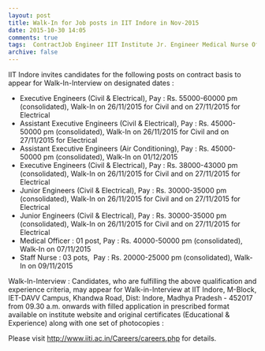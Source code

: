 ```yaml
---
layout: post
title: Walk-In for Job posts in IIT Indore in Nov-2015   
date: 2015-10-30 14:05
comments: true
tags:  ContractJob Engineer IIT Institute Jr. Engineer Medical Nurse Officer Walk-In 
archive: false
---
```

IIT Indore invites candidates for the following posts on contract basis to appear for Walk-In-Interview on designated dates : 

- Executive Engineers (Civil & Electrical), Pay : Rs. 55000-60000 pm (consolidated), Walk-In on 26/11/2015 for Civil and on 27/11/2015 for Electrical
- Assistant Executive Engineers (Civil & Electrical), Pay : Rs. 45000-50000 pm (consolidated), Walk-In on 26/11/2015 for Civil and on 27/11/2015 for Electrical 
- Assistant Executive Engineers (Air Conditioning), Pay : Rs. 45000-50000 pm (consolidated), Walk-In on 01/12/2015
- Executive Engineers (Civil & Electrical), Pay : Rs. 38000-43000 pm (consolidated), Walk-In on 26/11/2015 for Civil and on 27/11/2015 for Electrical
- Junior Engineers (Civil & Electrical), Pay : Rs. 30000-35000 pm (consolidated), Walk-In on 26/11/2015 for Civil and on 27/11/2015 for Electrical
- Junior Engineers (Civil & Electrical), Pay : Rs. 30000-35000 pm (consolidated), Walk-In on 26/11/2015 for Civil and on 27/11/2015 for Electrical
- Medical Officer : 01 post, Pay : Rs. 40000-50000 pm (consolidated), Walk-In on 07/11/2015
- Staff Nurse : 03 pots,  Pay : Rs. 20000-25000 pm (consolidated), Walk-In on 09/11/2015   

Walk-In-Interview : Candidates, who are fulfilling the above qualification and experience criteria, may appear for Walk-in-Interview at IIT Indore, M-Block, IET-DAVV Campus, Khandwa Road, Dist: Indore, Madhya Pradesh - 452017 from 09.30 a.m. onwards with filled application in prescribed format available on institute website and original certificates (Educational & Experience) along with one set of photocopies :

Please visit <http://www.iiti.ac.in/Careers/careers.php> for details. 



